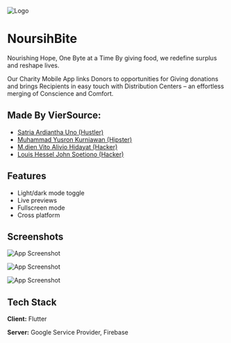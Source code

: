 
![Logo](https://lh3.googleusercontent.com/fife/AGXqzDliKmKqQZGHOywQ0q9IIWjGVLaiYWOVyoafuUrlBNKoaSe2E-hETaVaY5wItcs99joZzehgz1cs4uCcurFQv_MVJdP7nMpqpRaLlEaPIahNB0Nuy0gLKdDy9TtLgeZn3eY4CR67GEcxLTN2kSpAtmlgkalORAQwPunoUnCFbHWbQJRfr3tApTYKaFEVB-UGYuMsOaSujYHm1DmG98fgLNV1gcuNOuH5PqRazNR_hOqOD0lPAiQLrMStp8a5OyjOE8UdUfnfEUVe0ZdAEYTUG_LbnJVZxhOTIhi_wdYcAwfv1Po72Ii1cAd_4QVer7R8AgkOb273Wi0iD-d0hgFGINesn3xxhGUwYogv0GUH20t2d6vkukch2jMfsvBFJ-XfRfYUJzfjHxok59QPrxFtd3jTMAiYYls2YhQm_Pz6_w2XeZdbsrpu6sUinysmlnRzvscwrzSZokBPDwMYFW_aYn7BHAknkV-ybD0nWVEPMrpzEaCjQVyng2uJwLCR3tcK5p-7-Nw6myZy_EUBSiCcoW7IHEiWcvWFbFz6YfhJco0Bf0t-ivp7a3UljJ_M54x8zdWwMkBNRnAFe-aU_x9DXFrnURIOyCIsTtuw9jZRyOsT7BxMB_JJRwATDZJmk_uR3MGMoabBQDlYUNgv_UXryjFZoKFbdjBQfGv7hgBP3pOMgdNxHopjxx_qg00st0fGOpU9Hq37jtza52OU_5jpeXiRoNcgyrigCFMLa49FvMsc1oHbHWhn05XQKWyVpQYvoCiVsitJAih-c8IodJLMbdZLNFz8_M8VoR-rXb_ajAo4BatM538L53aaFKHaBafPNUbv2YigLyJN8hLLjNhYJaJSCRJdZMI0cMT1ML60hvUNn6UEuPwrpVkkTdYPKq7ki9iOrIT0W-e7TrI8_DgGUwhmj8Ni-ZxOVezDzmhVLxGi0JvKFcvEpx16uonCOowhIOWjiHaRVlbafTpv3hg8bNlQHsjSmSjPruj-6stUpc2qkmjf37iu8FPMwMrnlNqeNah-XMaBLXj0CawWk6fiQHrAcZ6iBb3ym52UtALlJTb7PEabsFNjLM5CBZj22AgeB_0K6w5tooIIGa1zwTvHe0-R71PQ7306pdLDvMilJimcxsbe_I_J08zUW0fc7LzPCoIj40QNfM06j3h9vqQ4xPj0KZRKqAIpbamjn5Kd0KK07itdfjfBQyuSR5Fv8tP4PgGAW4Pg4n1RIie2tr7eEWf2LCWb1gnds6w1Je5AIRvVgTttSmtmt5Xy5BY-EJXpxxjKxDW6MkmCWUfdIa0JuX0parnovZOHY8F6GjBq3IaBLbkyty_tRwMtLrnUi4Co41iWp-ioJu55JhcZ88mBFuv3iXu4m8GQQevjA6d8rj9fBjVEnTG5np3l4xCtAvOKpPxbY04izQtg_qkBXsdsHxUM5eCEJpVMMWeMydi_o34v8jqGtlg8EghecgX6LyB6bO7W028fl4g-mvAIl1AfRYKPeUprK0NX6tTIvNCmbTWdzoY43h-KS8A_5B_mc8KnswZNoBO7aHVr1q_Z736-AJJLgdPRCbtgchjBrSXF3jHnvIjZUrBWx8wLnCELZK3CD6MUwCe6yp2mJa-uk_5lUrWpOgahoTv0vrXHf53yr-vMDnsNivajdtHZLW_l_S828RYqNCqqvgVqThAac5Hb78uAEjeUIxKKO5VpImMQqvk=w1858-h491)


# NoursihBite


Nourishing Hope, One Byte at a Time By giving food, we redefine surplus and reshape lives.

Our Charity Mobile App links Donors to opportunities for Giving donations and brings Recipients in easy touch with Distribution Centers – an effortless merging of Conscience and Comfort.




## Made By VierSource:

- [Satria Ardiantha Uno (Hustler)](https://www.instagram.com/satria.ryzn?utm_source=ig_web_button_share_sheet&igsh=ZDNlZDc0MzIxNw==)
- [Muhammad Yusron Kurniawan (Hipster)](https://www.instagram.com/y.sron_?utm_source=ig_web_button_share_sheet&igsh=ZDNlZDc0MzIxNw==)
- [M.dien Vito Alivio Hidayat (Hacker)](https://www.instagram.com/m.dien_vito/)
- [Louis Hessel John Soetiono (Hacker)](https://www.instagram.com/louissoetiono?utm_source=ig_web_button_share_sheet&igsh=ZDNlZDc0MzIxNw==)



## Features

- Light/dark mode toggle
- Live previews
- Fullscreen mode
- Cross platform


## Screenshots

![App Screenshot](https://lh3.googleusercontent.com/fife/AGXqzDl1mE2t8mxtsNtApjZnUUyzmAtVpOSt82gQMzbvFQnUVA4kI_ewVze195VMybQPCWirEojokgFsvxFtzjJij1VTC2bPQDY4xLrBNPg211frpekCVVHq7oo6dSRb1w3BQ9SbaTf8RIwGE15rQ8IhAoT7owWfsjZAF4dG36JvRRiSd0UWYObZC6NsyREvT-pz8FwH0psGJpmK6HcMkD1MzqtyMSjoqnfO88E3UcNxNpyne3UEhtN3lphTbzhlBXwbAxjkv7ffZWg4tswIOAPjyIAFtuuLBdDb_L7e1prue1eshZIqyNigtwmpb5q7-sApuT9j9QoZsuzH4z7NU4BbDDETWU0qBEdHJ17p7tI-hj1VSNScK-vibVSn9yQJRShgcMoRJkDrZ6bKYdcCDotTMoxtoRmr3YjBUlWGDpIEEFI-tz1pruamN_hQ960ZsHvJJ6wGtIGT6JsQS5dOnUx824LYWem_JemPTWC1E-ndshOcNRo42aHekgg3vI1UJ7m-e9ndbSFke0RhJiz1YX2VfFyJB6p_x2x8WrZFylthLHmMSK_U57w5OztqUoatPziuaRWNmGRiX08xattAYeVBvz1wUriwwLuJORgtZHnO0MDR-eDhxKjuM3pEHOcYaPcw1IFV61jlFWeRuIXbmpWH34jRJeZenxKgyKlYnC8xlH5wa-D_tB14UXy4QxbxU7cGmknD_GHwTgCkNrXWrqHHy__m4aP_J0qwaghkBSFAgwx9byQ7--1B9zKAWUmC5UDAoBhDUAiZBk9pr2G0J1wCy1QiVYVkNpusYZ8Dh33BnvqdXTRRha8BXwlAspp_dQ46DmDMU4uQ0P3dUEz-YHRy4_D77qMF9ZJr0wrvuQfqX8B6T8GPgQQlxivpJnz4T7AP83xIzb_gmXCe4Ed0kvIxiulY6CIYYty2oiR2ms9YmJ4kfCbCrzFIdpN3_wHlAs0wM5H3Qi3YbWf1F16XjTcsnme54hrtpggG5Pkw-ZNAGbDT43bfC61_PJJ-rz0TujLKh9ij_mE00uUW182Ocj7b576W9elSXgTfo19NDtuIgs8czw3uL0sQG_-GSvbOvqNjU_LopVifp3pjalWpmQQS-87jBcTDnzQ6vdgnRUHYGCY3pQSNkrMW0onZyG1gzFnhshMHgOkDU46h3Msbn5aDPWfPG7KRpkW0OgZyiyeam7Yu-5naxM8sw8wC2d23cZySHPWDN2YI3pV7FGJY_kvlzcsgxRSBQ8uEjLHc0oQ5w_j7gMYAOEHOxd0F5T7x_CkR3_3PMYfur6cbvXXrrZwh5aHG-51MC5lpzb9KsP0OAE-UgX-MRPp2KGtDg-ACP9ys7sq6jXZ9rDSeXjLJdrCCKL21lVQS-pkzko2LZiuHYHJvovytBAImGYSXQQ7lG2AVbCB8RRn_HGmlaJDLy5KAYJPKXNuwQXKbJ6X0k7c6NL-GsVdLs2RHXSyvcxfjRWBUeiWRjYPp25MKyNg-_IkvPz9TVCoq388BDr8jpGm974-22RjFhCs6fvolgI498JDcJIrb7uXFBmAewsJzDi3c9Uk2WiNGIJKYLO6NqFlYC3nPRselnjXA68BVvYb_PhY-6MUYiJ7mL23JQSW-mSVgcDNbDYNRHeoGSSJevICoY1qb39uMetInvGfaMZc_JSExpkzyU1sSJhEN8ajun_wMS_KajLfyuw6GPR1QNYdfvxs=w1858-h491)

![App Screenshot](https://lh3.googleusercontent.com/fife/AGXqzDm-QnWQfYjOunnCS-5auQikOaR8-LhQcHAuLNgoDpH5xlfL7B-eF7tkFg9IKUQS_bmP0btCtt4uExHAN-mAsJbuImpUknv48Cq8nsrfrFWAUx-dr6603kH55kpaELeL7G498AtuOsRxKTzQKbq7oXAGCYvZrHZqqxMXR3u_F2SSRv_cSztTzEPr_4qP2PyazWsJVBGcw_xQMV1e_DkQKqOhbCm0iKvtn-Dgb_8xNfXLrZX_WhIG9nh_0alNM1gR7QNyAt6b65EcIGZ5kCWu_vtl6chi-nRqoMYvhRCKZEj21ZnvzpJhu3QMLQnwY1VQw1QfNTFzwUgXdt777icLo0YymsKZD66W-G2kUp27jQouHHgWACLwGkgfToJ62QhMD1in38BwCrBGmJgcMK33E6Uis8X_YwHyedWJor1XVazXZPawSd04KqeX5PMS3UKQ7QrRn7WZB_Y15K1cIQ5Wu1p4CyDOSIbDKrPOInTanm7-x-zkAI4tx_45Ywr_ZvDtO3_mvdHMhrdV9SJ_-e1a45jAOgUkEmd88VsmcavMGeqaKPVCh0-DXsayDtNNKQfvummfv-ZTZjuouIUaCcpoXkHQBvLcceuozoViS1t63GR8Z7oSYL2qs9Tc02TyngCYee3R7pmn1cVjjjvbYGzBkdEkfv4-9E82E0gKvKnD705oc4SOxsa5XWtjlWcX5Hkbsd-DMJxLJdGUVi6p7MK7gzqw9Q45CW4VtfXOYENx9M3bd_3mDHcC2Grt8i1Vgg8Vrm2VSceBaTkog32Q_QUxp2pULZk6CY7dOsIrhI66htpmOQF9FFeUTL8UNlTuY9LRRnVZe9YZFwrLKtigjzh4HKVZZKyJVLxsGBTIs_ARiiBrI2zUa--pXSFHZFZ6-48VUe51xbFeTbGMTpLPxE7B2ir7UMgaZ-f2yUYNI8RFpGuKx7FlZYk4RBxOEZM1SJN8tQUklBMWfjclEH8NGFdhrhWE5Q4r71OXOIrQ15R_5iqV0c_9u7i54Yn9K0LiTsqS5ADox-4BI1ISFoPf95ShDTg8MfvEbwoT55TlF1-dc2gEuYdXoPSxWI9mfoc_f4_YPr2fK2gBkQu4gqMhsaQ2yrzOpPeFNin9JZ4ADSR16aWU2lSZEC7m8JxjO2Eko3y2l6y3vEnWaFVbcbR_g4mcDTkgufk7VUzxLMZqrhahHPTFWfqn8qVMSPQn5MwXjZKlIsu3WJSJtEk6_-Gi6jzl0oOLN5Dd-5CIai8eCqRKTA_4Krq1UmXX9wlqu41XWVbk30lU7y1EjiwDDO1gNHjco_gwd9Mwdm6hqzvYND7vS696LVro284b825-rrCbQKyTRelk3mnMxJqbpL-ksGkm31GTA8lHQClZqJEPjKKF45A8pyVH0Lu-fhtRlcI2Fd-Ny0FIbzMUlSKByju092RuGOnSSLRCQlIYPNQ2u2rMFVZp5w7l4R7WOyoRT--_O6_cdAbRAecJn-sqFdbTL1pO68axIc4n3gw_LIWjww8dU-rOWR-d1sw6DFr4qL8-4qD0gCY2CvuZo872flTp_LAm3-dohf6oaA_yHFeNpdkZiRX_AOWgR3D_oF8wMXMg-VJREUqDPpe_9i74n2VVtUkBE_up-arlEc7RQQb367r0Hqs6E6FZ-N229vzwvE_mFfbgL1rutKaHQzUHbPBK1mbzrlryPsmN_Y_RqKUxRIV4yU0=w1858-h977)


![App Screenshot](https://lh3.googleusercontent.com/fife/AGXqzDlfzKryQBzNUSe-xlW5RCaMZwGPzR8HEnd7KxwXVobzDnh75E1nt2vhjb7rSGmFAeNxTc4xEvmZbi_CJfoewr7HYKQgbwkfWizKOQ-ni-G9XTlkam7zQsgU8yzOHdgw1aQ3vxpIYSygFtR438g7zSjbOGc5vZ4uMnvu0AEBt7M9WLYMP0jTB3Di-E3zA2_0bO91K-tsv7A941dZUBqk22aaq6IpCDS3xP2ORLJdX6bX_VwaxWpm4I603W9kAcnCtUrlh3wViZQzX8ry_tcO4huwMwqfsEqNSAOFtPznzXWRsVx0XjZP9R2-D7wuiB6CxBkIwuyv8uep2uX6qjlO5Qu4vhDVq3IgFX-zhdhVlOlIe1GR0Do0YbkrfGAVlCfFE7GwOiMQP3Kh7MhA77OzNvgjEnTmE5CkHN8VOEKrF4_v3G692_eoyM_jD2nv9sSipMTCCXCqPPNZNTvXuqs_k-z1JHe2rf1IPQLxkViWrURcUF5nQPl59Fl42WiI9yUHdLn3o_BH2XcJ37gYGtQSBMINzRhoYHI3k7ITQyF-CWR0T6eWOWT_x0quP84DYON_dXiQ36QwvqCyMd4rZqxTTvJX4ElwC989hDoiHn0AZUXddPtx-diZZSf4F3mBBAWXUE-ZbVkfnynKi48QOrbbWgQaNKKu3E87ru_dWxVRH5v7lFtNWQpfk6a-qDpRLiI0kiMdYXwtQ060kUF9KWX2_IdPNGOTRbaYMqQjqb8ERWWOrhODSCvi8Mvd9ee32TgGgVwu_82k2qTwQf5tDrRq09Q7WD8FZzC4qEDPY1aCAAYaZQbXlz8wLGVPSLbiibdq9YnyAcxgwHCNsVqzBC0fP2Uf0P2ljmT3zhVTFfv637ksmp6ZRtupQaKrQ-cdnc8GpOxs4YcoafjCsVmF9zJKTlRm1vdabanQT-DhLy7zZkl-DvWrE3YngFA90zin_1IGvmRMFL5k8LJhv1y433RhhQZ_o4WaiMPYzaz4Dk8hyBo5EoEuPhYkdNaxVqMKA4Z2T-3fcPPmfr1zZMu7mI93FcFXFvPsWJHAHszyNZl-5EKx_KUu2yt-Z7i3TqgLLzNkgphjhPotgmaTmtaTZi10GE_NHSTm7A08An4COE0NvRL17qUUVGkP4PC-0Ye7EchpiK6ldLhXWDV0yNX6kzt2f3aEDonUXvt6TVbC7yri4BGZcwvemUCgh3SOdLED85X08ucUvO8N8ukZqsQ8wOHbGDjbFhgcu4WJW7VaHYMmfXTZQ_SHPIa6kbZQpkdds2QmLw3X4tg3gtSi7eMZv2rDKBTmOC7EUaPqTY9mC-2-ifDL5VR9zFhfm4X-NOz_ljpgKbATG4OqCqbE3dk3okY7yxb2wzbGGD-ReC5JQ_F0_GHz6n3dp3YC7mTl9j47lUGIpv027mWpVnCBg2D89aRDREqWyY2hfgs4PdUdW3oWQtXnfTbUskPVhe9dvfQjf1tukEwvB3OhZcNTDerUkPSRL4Rpe93kIfRRpPi5ZLLTPynpZaPOJJs4w5YKxG5vjvOA9efHTZZiKefSi04-d2go6OTPzZ4b-BjQ4kGQrNmBzCy_3bDvFXLhH5eS5wdh5vIGCQGH6AUrVeSOHBqKUoyQ8fwFnaDeKb47P6pQPTtVnwan9FWd0v_iwJOtyNXyN6Z6tatZaZ027gs-E61dWsf-V6eQzCEpe1I6VpKJna87vn4=w1858-h491)




## Tech Stack

**Client:** Flutter

**Server:** Google Service Provider, Firebase

